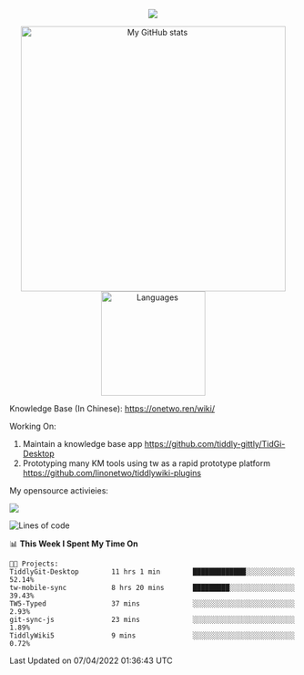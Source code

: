 <a href="https://github.com/linonetwo">
    <p align="center">
        <img src="https://github-profile-trophy.vercel.app/?username=linonetwo&column=7&theme=onedark"/>
    </p>
</a>
<a align="center" href="https://github.com/linonetwo">
  <p align="center">
    <img src="https://github-readme-stats.vercel.app/api?username=linonetwo&show_icons=true&count_private=true" alt="My GitHub stats" width="465"/>
    <img src="https://github-readme-stats.vercel.app/api/top-langs/?username=linonetwo&layout=compact&langs_count=10" alt="Languages" height="183">
  </p>
</a>

Knowledge Base (In Chinese): https://onetwo.ren/wiki/

Working On: 

1. Maintain a knowledge base app https://github.com/tiddly-gittly/TidGi-Desktop
1. Prototyping many KM tools using tw as a rapid prototype platform https://github.com/linonetwo/tiddlywiki-plugins

My opensource activieies:

![](https://visitor-badge.glitch.me/badge?page_id=linonetwo.linonetwo)

<!--START_SECTION:waka-->
![Lines of code](https://img.shields.io/badge/From%20Hello%20World%20I%27ve%20Written-2%20Million%20lines%20of%20code-blue)

📊 **This Week I Spent My Time On** 

```text
🐱‍💻 Projects: 
TiddlyGit-Desktop        11 hrs 1 min        █████████████░░░░░░░░░░░░   52.14% 
tw-mobile-sync           8 hrs 20 mins       █████████░░░░░░░░░░░░░░░░   39.43% 
TW5-Typed                37 mins             ░░░░░░░░░░░░░░░░░░░░░░░░░   2.93% 
git-sync-js              23 mins             ░░░░░░░░░░░░░░░░░░░░░░░░░   1.89% 
TiddlyWiki5              9 mins              ░░░░░░░░░░░░░░░░░░░░░░░░░   0.72%

```


 Last Updated on 07/04/2022 01:36:43 UTC
<!--END_SECTION:waka-->
